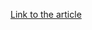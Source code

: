 [Link to the article](https://cybersecuritynews.com/ghostbat-rat-android-malware-with-fake-rto-apps/)
